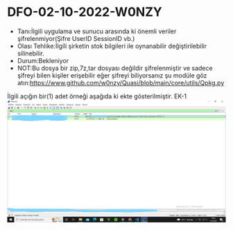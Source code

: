 # DFO-02-10-2022-W0NZY

* Tanı:İlgili uygulama ve sunucu arasında ki önemli veriler şifrelenmiyor(Şifre UserID SessionID vb.)
* Olası Tehlike:İlgili şirketin stok bilgileri ile oynanabilir değiştirilebilir silinebilir.
* Durum:Bekleniyor
* NOT:Bu dosya bir zip,7z,tar dosyası değildir şifrelenmiştir ve sadece şifreyi bilen kişiler erişebilir eğer şifreyi biliyorsanız şu modüle göz atın:https://www.github.com/w0nzy/Quasi/blob/main/core/utils/Qpkg.py

İlgili açığın bir(1) adet örneği aşağıda ki ekte gösterilmiştir.
EK-1
<img src="https://github.com/w0nzy/DFO-02-10-2022-CHKRA/blob/main/Ekran%20G%C3%B6r%C3%BCnt%C3%BCs%C3%BC%20(1564).jpg">

